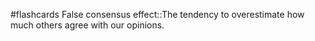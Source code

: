 #flashcards 
False consensus effect::The tendency to overestimate how much others agree with our opinions.
<!--SR:!2023-11-08,2,210-->